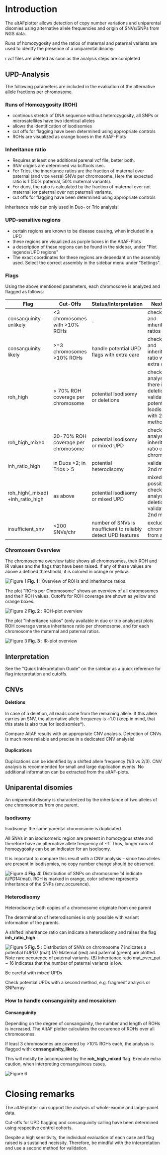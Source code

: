 # Introduction

The altAFplotter allows detection of copy number variations and uniparental disomies using alternative allele frequencies and origin of SNVs/SNPs from NGS data.

Runs of homozygosity and the ratios of maternal and paternal variants are used to identfy the presence of a uniparental disomy.

ℹ️ vcf files are deleted as soon as the analysis steps are completed

## UPD-Analysis

The following parameters are included in the evaluation of the alternative allele fractions per chromosome.

### Runs of Homozygosity (ROH)

* continous stretch of DNA sequence without heterozygosity, all SNPs or microsatellites have two identical alleles
* allows the identification of isodisomies
* cut offs for flagging have been determined using appropriate controls
* ROHs are visualized as orange boxes in the AltAF-Plots

### Inheritance ratio

* Requires at least one additional parenal vcf file, better both.
* SNV origins are determined via bcftools isec.
* For Trios, the inheritance ratios are the fraction of maternal over paternal (and vice versa) SNVs per chromosome. Here the expected ratio is 1 (50% paternal, 50% maternal variants).
* For duos, the ratio is calculated by the fraction of maternal over not maternal (or paternal over not paternal) variants.
* cut offs for flagging have been determined using appropriate controls

Inheritance ratio can only used in Duo- or Trio analysis!

### UPD-sensitive regions

* certain regions are known to be disease causing, when included in a UPD
* these regions are visualized as purple boxes in the AltAF-Plots
* a description of these regions can be found in the sidebar, under "Plot legends/UPD regions"
* The exact coordinates for these regions are dependant on the assembly used. Select the correct assembly in the sidebar menu under "Settings".

### Flags

Using the above mentioned parameters, each chromosome is analyzed and flagged as follows:

| Flag                             | Cut-Offs                            | Status/Interpretation                                          | Next steps                                                                                |
| -------------------------------- | ----------------------------------- | -------------------------------------------------------------- | ----------------------------------------------------------------------------------------- |
| consanguinity unlikely           | <3 chromosomes with  >10% ROHs      | -                                                              | check ROHs and inheritance ratios                                                         |
| consanguinity likely             | >=3 chromosomes >10% ROHs           | handle potential UPD flags with extra care                     | check ROHs and inheritance ratio with extra care                                          |
| roh_high                         | > 70% ROH coverage per chromosome   | potential Isodisomy or deletions                               | check CNV analysis: if there is no deletion, validate potential Isodisomy with 2nd method |
| roh_high_mixed                   | 20-70% ROH coverage per chromosome | potential Isodisomy or mixed UPD                               | check CNV analysis and inheritance ratio on this chromosome                               |
| inh_ratio_high                   | in Duos >2; in Trios > 5            | potential heterodisomy                                         | validate with 2nd method                                                                  |
| roh_high(_mixed) +inh_ratio_high | as above                            | potential isodisomy or mixed UPD                               | mixed UPD is possible, check CNV analysis for deletion and validate with 2nd methode      |
| insufficient_snv                 | <200 SNVs/chr                       | number of SNVs is insufficient to reliably detect UPD features | exclude chromosomes from analysis                                                         |


### Chromosem Overview

The chromoseome overview table shows all chromosomes, their ROH and IR values and the flags that have been raised. If any of these values are above a defined threshhold, it is colored in orange or yellow.

![Figure 1](https://github.com/HUGLeipzig/altafplotter/blob/main/user_guideline/images/figure_2.png?raw=true)
**Fig. 1** : Overview of ROHs and inheritance ratios.

The plot "ROHs per Chromosome" shows an overview of all chromosomes and their ROH values. Cutoffs for ROH coverage are shown as yellow and orange boxes.

![Figure 2](https://github.com/HUGLeipzig/altafplotter/blob/main/user_guideline/images/roh_plot.png?raw=true)
**Fig. 2** : ROH-plot overview

The plot "Inheritance ratios" (only available in duo or trio analyses) plots ROH coverage versus inheritance ratio per chromosome, and for each chromosome the maternal and paternal ratios.

![Figure 3](https://github.com/HUGLeipzig/altafplotter/blob/main/user_guideline/images/IR_plot.png?raw=true)
**Fig. 3** : IR-plot overview


## Interpretation

See the "Quick Interpretation Guide" on the sidebar as a quick reference for flag interpretation and cutoffs.

## CNVs

#### Deletions

In case of a deletion, all reads come from the remaining allele. If this allele carries an SNV, the alternative allele frequency is ~1.0 (keep in mind, that this state is also true for isodisomies*).

Compare AltAF results with an appropriate CNV analysis. Detection of CNVs is much more reliable and precise in a dedicated CNV analysis!

#### Duplications

Duplications can be identified by a shifted allele frequency (1/3 vs 2/3). CNV analysis is recommended for small and large duplication events. No additional information can be extracted from the altAF-plots.

## Uniparental disomies

An uniparental disomy is characterized by the inheritance of two alleles of one chromosomes from one parent.

### Isodisomy

Isodisomy: the same parental chromosome is duplicated

All SNVs in an isodisomeric region are present in homozygous state and therefore have an alternative allele frequency of ~1. Thus, longer runs of homozygosity can be an indicator for an isodisomy.

It is important to compare this result with a CNV analysis – since two alleles are present in isodisomies, no copy number change should be observed.

![Figure 4](https://github.com/HUGLeipzig/altafplotter/blob/main/user_guideline/images/figure_3.png?raw=true)
**Fig. 4:** Distribution of SNPs on chromosome 14 indicate iUPD14(mat). ROH is marked in orange, color scheme represents inheritance of the SNPs (snv_occurence).

### Heterodisomy

Heterodisomy: both copies of a chromosome originate from one parent

The determination of heterodisomies is only possible with variant information of the parents.

A shifted inheritance ratio can indicate a heterodisomy and raises the flag  **inh_ratio_high** .

![Figure 5](https://github.com/HUGLeipzig/altafplotter/blob/main/user_guideline/images/figure_4.png?raw=true)
**Fig. 5** : Distribution of SNVs on chromosome 7 indicates a potential hUPD7 (mat) (A) Maternal (red) and paternal (green) are plotted. Note rare occurence of paternal variants. (B) Inheritance ratio mat_over_pat ~ 16 indicates that the number of paternal variants is low.

Be careful with mixed UPDs

Check potential UPDs with a second method, e.g. fragment analysis or SNParray

### How to handle consanguinity and mosaicism

#### Consanguinity

Depending on the degree of consanguinity, the number and length of ROHs is increased. The AltAF plotter calculates the occurence of ROHs over all chromosomes.

If least 3 chromosomes are covered by >10% ROHs each, the analysis is flagged with: **consanguinity_likely.**

This will mostly be accompanied by the **roh_high_mixed** flag. Execute extra caution, when interpreting consanguinous cases.

![Figure 6](https://github.com/HUGLeipzig/altafplotter/blob/main/user_guideline/images/figure_5.png?raw=true)

# Closing remarks

The altAFplotter can support the analysis of whole-exome and large-panel data.

Cut-offs for UPD flagging and consanguinity calling have been determined using respective control cohorts.

Despite a high sensitivity, the individual evaluation of each case and flag raised is a sustained necissity. Therefore, be mindful with the interpretation and use a second method for validation.

